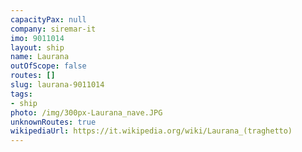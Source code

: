 ```yaml
---
capacityPax: null
company: siremar-it
imo: 9011014
layout: ship
name: Laurana
outOfScope: false
routes: []
slug: laurana-9011014
tags:
- ship
photo: /img/300px-Laurana_nave.JPG
unknownRoutes: true
wikipediaUrl: https://it.wikipedia.org/wiki/Laurana_(traghetto)
---
```

